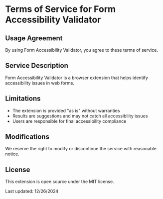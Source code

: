 # Terms of Service for Form Accessibility Validator

## Usage Agreement

By using Form Accessibility Validator, you agree to these terms of service.

## Service Description

Form Accessibility Validator is a browser extension that helps identify accessibility issues in web forms.

## Limitations

- The extension is provided "as is" without warranties
- Results are suggestions and may not catch all accessibility issues
- Users are responsible for final accessibility compliance

## Modifications

We reserve the right to modify or discontinue the service with reasonable notice.

## License

This extension is open source under the MIT license.

Last updated: 12/26/2024
